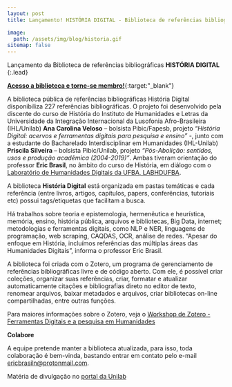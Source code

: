 ```yaml
---
layout: post
title: Lançamento! HISTÓRIA DIGITAL - Biblioteca de referências bibliográficas no Zotero

image: 
  path: /assets/img/blog/historia.gif
sitemap: false
---
```


Lançamento da Biblioteca de referências bibliográficas **HISTÓRIA DIGITAL**
{:.lead}

[**Acesso a biblioteca e torne-se membro!**](tinyurl.com/yakk58xl){:target:"_blank"}

A biblioteca pública de referências bibliográficas História Digital disponibiliza 227 referências bibliográficas. O projeto foi desenvolvido pela discente do curso de História do Instituto de Humanidades e Letras da Universidade da Integração Internacional da Lusofonia Afro-Brasileira (IHL/Unilab) **Ana Carolina Veloso** – bolsista Pibic/Fapesb, projeto *“História Digital: acervos e ferramentas digitais para pesquisa e ensino”* -, junto com a estudante do Bacharelado Interdisciplinar em Humanidades (IHL-Unilab) **Priscila Silveira** – bolsista Pibic/Unilab, projeto *“Pós-Abolição: sentidos, usos e produção acadêmica (2004-2019)”*. Ambas tiveram orientação do professor **Eric Brasil**, no âmbito do curso de História, em diálogo com o [Laboratório de Humanidades Digitais da UFBA, LABHDUFBA](labhd.ufba.br).

A biblioteca **História Digital** está organizada em pastas temáticas e cada referência (entre livros, artigos, capítulos, papers, conferências, tutoriais etc) possui tags/etiquetas que facilitam a busca.

Há trabalhos sobre teoria e epistemologia, hermenêutica e heurística, memória, ensino, história pública, arquivos e bibliotecas, Big Data, internet; metodologias e ferramentas digitais, como NLP e NER, linguagens de programação, web scraping, CAQDAS, OCR, análise de redes. “Apesar do enfoque em História, incluímos referências das múltiplas áreas das Humanidades Digitais”, informa o professor Eric Brasil.

A biblioteca foi criada com o Zotero, um programa de gerenciamento de referências bibliográficas livre e de código aberto. Com ele, é possível criar coleções, organizar suas referências, criar, formatar e atualizar automaticamente citações e bibliografias direto no editor de texto, renomear arquivos, baixar metadados e arquivos, criar bibliotecas on-line compartilhadas, entre outras funções.

Para maiores informações sobre o Zotero, veja o [Workshop de Zotero - Ferramentas Digitais e a pesquisa em Humanidades](https://youtu.be/I5ohkh5d51Y) 

**Colabore**

A equipe pretende manter a biblioteca atualizada, para isso, toda colaboração é bem-vinda, bastando entrar em contato pelo e-mail ericbrasiln@protonmail.com.

Matéria de divulgação no [portal da Unilab](http://unilab.edu.br/noticias/2021/02/23/projeto-historia-digital-disponibiliza-277-referencias-bibliograficas/)